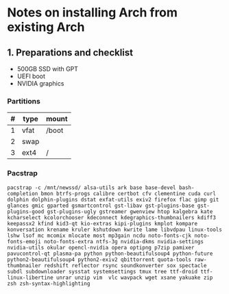 # Notes on installing Arch from existing Arch
## 1. Preparations and checklist
* 500GB SSD  with GPT
* UEFI boot
* NVIDIA graphics

### Partitions

| # | type | mount |
|---|------|-------|
| 1 | vfat | /boot |
| 2 | swap | |
| 3 | ext4 | / |

### Pacstrap
```
pacstrap -c /mnt/newssd/ alsa-utils ark base base-devel bash-completion bmon btrfs-progs calibre certbot cfv clementine cuda curl dolphin dolphin-plugins dstat exfat-utils exiv2 firefox flac gimp git glances gmic gparted gsmartcontrol gst-libav gst-plugins-base gst-plugins-good gst-plugins-ugly gstreamer gwenview htop kalgebra kate kcharselect kcolorchooser kdeconnect kdegraphics-thumbnailers kdiff3 keepassx2 kfind kid3-qt kio-extras kipi-plugins kmplot kompare konversation krename kruler kshutdown kwrite lame libvdpau linux-tools lshw lsof mc mcomix mlocate most mp3gain ncdu noto-fonts-cjk noto-fonts-emoji noto-fonts-extra ntfs-3g nvidia-dkms nvidia-settings nvidia-utils okular opencl-nvidia opera optipng p7zip pamixer pavucontrol-qt plasma-pa python python-beautifulsoup4 python-future python2-beautifulsoup4 python2-exiv2 qbittorrent quota-tools raw-thumbnailer redshift reflector rsync soundkonverter sox spectacle subdl subdownloader sysstat systemsettings tmux tree ttf-droid ttf-linux-libertine unrar unzip vim  vlc wavpack wget xsane yakuake zip zsh zsh-syntax-highlighting
```
